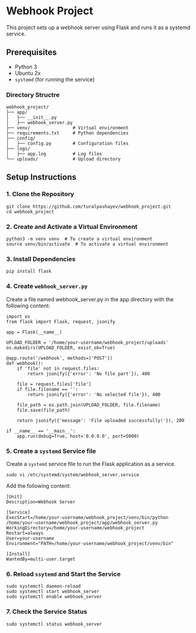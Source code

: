 # Webhook Project

This project sets up a webhook server using Flask and runs it as a systemd service.

## Prerequisites

- Python 3
- Ubuntu 2x 
- `systemd` (for running the service)

### Directory Structre
```plaintext
webhook_project/
├── app/
│   ├── __init__.py
│   ├── webhook_server.py
├── venv/                # Virtual environment
├── requirements.txt     # Python dependencies
├── config/
│   ├── config.py        # Configuration files
├── logs/
│   ├── app.log          # Log files
└── uploads/             # Upload directory
```


## Setup Instructions

### 1. Clone the Repository
```
git clone https://github.com/turalpashayev/webhook_project.git
cd webhook_project
```

### 2. Create and Activate a Virtual Environment
```
python3 -m venv venv  # To create a virtual environment
source venv/bin/activate  # To activate a virtual environment
```
### 3. Install Dependencies
```
pip install flask
```

### 4. Create `webhook_server.py`
Create a file named webhook_server.py in the app directory with the following content:
```
import os
from flask import Flask, request, jsonify

app = Flask(__name__)

UPLOAD_FOLDER = '/home/your-username/webhook_project/uploads'
os.makedirs(UPLOAD_FOLDER, exist_ok=True)

@app.route('/webhook', methods=['POST'])
def webhook():
    if 'file' not in request.files:
        return jsonify({'error': 'No file part'}), 400
    
    file = request.files['file']
    if file.filename == '':
        return jsonify({'error': 'No selected file'}), 400

    file_path = os.path.join(UPLOAD_FOLDER, file.filename)
    file.save(file_path)

    return jsonify({'message': 'File uploaded successfully!'}), 200

if __name__ == '__main__':
    app.run(debug=True, host='0.0.0.0', port=5000)

```

### 5. Create a `systemd` Service file
Create a `systemd` service file to run the Flask application as a service.
```
sudo vi /etc/systemd/system/webhook_server.service
```
Add the following content:
```
[Unit]
Description=Webhook Server

[Service]
ExecStart=/home/your-username/webhook_project/venv/bin/python /home/your-username/webhook_project/app/webhook_server.py
WorkingDirectory=/home/your-username/webhook_project
Restart=always
User=your-username
Environment="PATH=/home/your-username/webhook_project/venv/bin"

[Install]
WantedBy=multi-user.target
```

### 6. Reload `ssytemd` and Start the Service
```
sudo systemctl daemon-reload
sudo systemctl start webhook_server
sudo systemctl enable webhook_server
```

### 7. Check the Service Status
```
sudo systemctl status webhook_server
```
